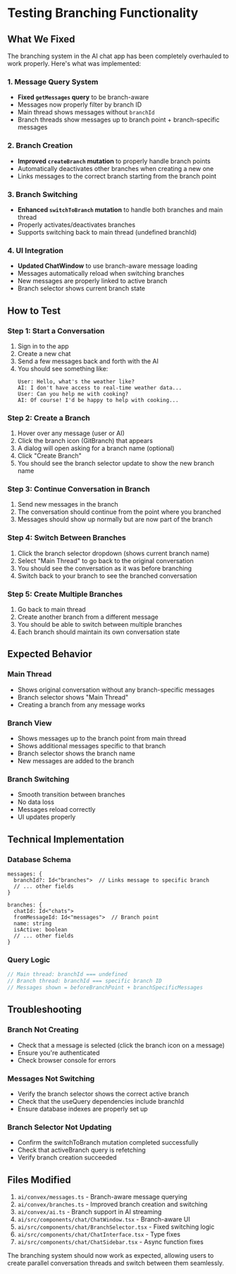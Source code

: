 # Testing Branching Functionality

## What We Fixed

The branching system in the AI chat app has been completely overhauled to work properly. Here's what was implemented:

### 1. Message Query System
- **Fixed `getMessages` query** to be branch-aware
- Messages now properly filter by branch ID
- Main thread shows messages without `branchId`
- Branch threads show messages up to branch point + branch-specific messages

### 2. Branch Creation
- **Improved `createBranch` mutation** to properly handle branch points
- Automatically deactivates other branches when creating a new one
- Links messages to the correct branch starting from the branch point

### 3. Branch Switching
- **Enhanced `switchToBranch` mutation** to handle both branches and main thread
- Properly activates/deactivates branches
- Supports switching back to main thread (undefined branchId)

### 4. UI Integration
- **Updated ChatWindow** to use branch-aware message loading
- Messages automatically reload when switching branches
- New messages are properly linked to active branch
- Branch selector shows current branch state

## How to Test

### Step 1: Start a Conversation
1. Sign in to the app
2. Create a new chat
3. Send a few messages back and forth with the AI
4. You should see something like:
   ```
   User: Hello, what's the weather like?
   AI: I don't have access to real-time weather data...
   User: Can you help me with cooking?
   AI: Of course! I'd be happy to help with cooking...
   ```

### Step 2: Create a Branch
1. Hover over any message (user or AI)
2. Click the branch icon (GitBranch) that appears
3. A dialog will open asking for a branch name (optional)
4. Click "Create Branch"
5. You should see the branch selector update to show the new branch name

### Step 3: Continue Conversation in Branch
1. Send new messages in the branch
2. The conversation should continue from the point where you branched
3. Messages should show up normally but are now part of the branch

### Step 4: Switch Between Branches
1. Click the branch selector dropdown (shows current branch name)
2. Select "Main Thread" to go back to the original conversation
3. You should see the conversation as it was before branching
4. Switch back to your branch to see the branched conversation

### Step 5: Create Multiple Branches
1. Go back to main thread
2. Create another branch from a different message
3. You should be able to switch between multiple branches
4. Each branch should maintain its own conversation state

## Expected Behavior

### Main Thread
- Shows original conversation without any branch-specific messages
- Branch selector shows "Main Thread"
- Creating a branch from any message works

### Branch View
- Shows messages up to the branch point from main thread
- Shows additional messages specific to that branch
- Branch selector shows the branch name
- New messages are added to the branch

### Branch Switching
- Smooth transition between branches
- No data loss
- Messages reload correctly
- UI updates properly

## Technical Implementation

### Database Schema
```
messages: {
  branchId?: Id<"branches">  // Links message to specific branch
  // ... other fields
}

branches: {
  chatId: Id<"chats">
  fromMessageId: Id<"messages">  // Branch point
  name: string
  isActive: boolean
  // ... other fields
}
```

### Query Logic
```typescript
// Main thread: branchId === undefined
// Branch thread: branchId === specific branch ID
// Messages shown = beforeBranchPoint + branchSpecificMessages
```

## Troubleshooting

### Branch Not Creating
- Check that a message is selected (click the branch icon on a message)
- Ensure you're authenticated
- Check browser console for errors

### Messages Not Switching
- Verify the branch selector shows the correct active branch
- Check that the useQuery dependencies include branchId
- Ensure database indexes are properly set up

### Branch Selector Not Updating
- Confirm the switchToBranch mutation completed successfully
- Check that activeBranch query is refetching
- Verify branch creation succeeded

## Files Modified

1. `ai/convex/messages.ts` - Branch-aware message querying
2. `ai/convex/branches.ts` - Improved branch creation and switching
3. `ai/convex/ai.ts` - Branch support in AI streaming
4. `ai/src/components/chat/ChatWindow.tsx` - Branch-aware UI
5. `ai/src/components/chat/BranchSelector.tsx` - Fixed switching logic
6. `ai/src/components/chat/ChatInterface.tsx` - Type fixes
7. `ai/src/components/chat/ChatSidebar.tsx` - Async function fixes

The branching system should now work as expected, allowing users to create parallel conversation threads and switch between them seamlessly.